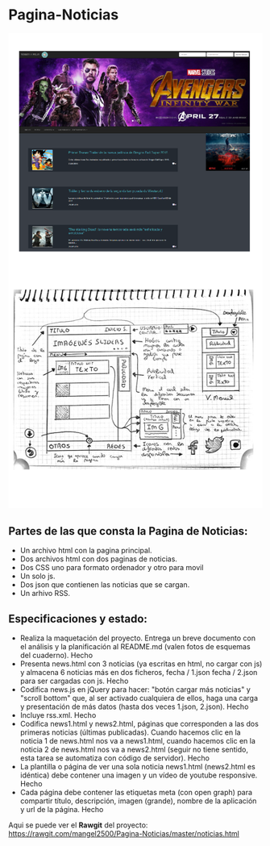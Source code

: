 # Pagina-Noticias

![](https://github.com/mangel2500/Pagina-Noticias/blob/master/final.png)

## **Partes de las que consta la Pagina de Noticias**:

  - Un archivo html con la pagina principal.
  - Dos archivos html con dos paginas de noticias.
  - Dos CSS uno para formato ordenador y otro para movil
  - Un solo js.
  - Dos json que contienen las noticias que se cargan.
  - Un arhivo RSS.

## **Especificaciones y estado**:
  - Realiza la maquetación del proyecto. Entrega un breve documento con el análisis y la planificación al README.md (valen fotos de          esquemas del cuaderno). Hecho
  - Presenta news.html con 3 noticias (ya escritas en html, no cargar con js) y almacena 6 noticias más en dos ficheros, fecha / 1.json fecha / 2.json para ser cargadas con js. Hecho
  - Codifica news.js en jQuery para hacer: "botón cargar más noticias" y "scroll bottom" que, al ser activado cualquiera de ellos, haga una carga y presentación de más datos (hasta dos veces 1.json, 2.json). Hecho
  - Incluye rss.xml. Hecho
  - Codifica news1.html y news2.html, páginas que corresponden a las dos primeras noticias (últimas publicadas). Cuando hacemos clic en la noticia 1 de news.html nos va a news1.html, cuando hacemos clic en la noticia 2 de news.html nos va a news2.html (seguir no tiene sentido, esta tarea se automatiza con código de servidor). Hecho
  - La plantilla o página de ver una sola noticia news1.html (news2.html es idéntica) debe contener una imagen y un vídeo de youtube responsive. Hecho
  - Cada página debe contener las etiquetas meta (con open graph) para compartir título, descripción, imagen (grande), nombre de la aplicación y url de la página. Hecho

Aqui se puede ver el **Rawgit** del proyecto: https://rawgit.com/mangel2500/Pagina-Noticias/master/noticias.html

